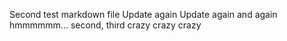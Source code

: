 Second test markdown file
Update again
Update again and again
hmmmmmm...
second, third
crazy
crazy
crazy

